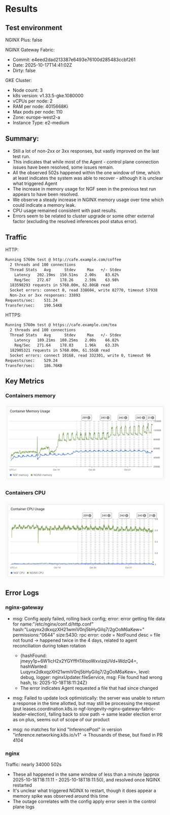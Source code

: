 # Results

## Test environment

NGINX Plus: false

NGINX Gateway Fabric:

- Commit: e4eed2dad213387e6493e76100d285483ccbf261
- Date: 2025-10-17T14:41:02Z
- Dirty: false

GKE Cluster:

- Node count: 3
- k8s version: v1.33.5-gke.1080000
- vCPUs per node: 2
- RAM per node: 4015668Ki
- Max pods per node: 110
- Zone: europe-west2-a
- Instance Type: e2-medium

## Summary:

- Still a lot of non-2xx or 3xx responses, but vastly improved on the last test run.
- This indicates that while most of the Agent - control plane connection issues have been resolved, some issues remain.
- All the observed 502s happened within the one window of time, which at least indicates the system was able to recover - although it is unclear what triggered Agent 
- The increase in memory usage for NGF seen in the previous test run appears to have been resolved.
- We observe a steady increase in NGINX memory usage over time which could indicate a memory leak.
- CPU usage remained consistent with past results. 
- Errors seem to be related to cluster upgrade or some other external factor (excluding the resolved inferences pool status error).

## Traffic

HTTP:

```text
Running 5760m test @ http://cafe.example.com/coffee
  2 threads and 100 connections
  Thread Stats   Avg      Stdev     Max   +/- Stdev
    Latency   202.19ms  150.51ms   2.00s    83.62%
    Req/Sec   272.67    178.26     2.59k    63.98%
  183598293 requests in 5760.00m, 62.80GB read
  Socket errors: connect 0, read 338604, write 82770, timeout 57938
  Non-2xx or 3xx responses: 33893
Requests/sec:    531.24
Transfer/sec:    190.54KB
```

HTTPS:

```text
Running 5760m test @ https://cafe.example.com/tea
  2 threads and 100 connections
  Thread Stats   Avg      Stdev     Max   +/- Stdev
    Latency   189.21ms  108.25ms   2.00s    66.82%
    Req/Sec   271.64    178.03     1.96k    63.33%
  182905321 requests in 5760.00m, 61.55GB read
  Socket errors: connect 10168, read 332301, write 0, timeout 96
Requests/sec:    529.24
Transfer/sec:    186.76KB
```

## Key Metrics

### Containers memory

![oss-memory.png](oss-memory.png)

### Containers CPU

![oss-cpu.png](oss-cpu.png)

## Error Logs

### nginx-gateway

- msg: Config apply failed, rolling back config; error: error getting file data for name:"/etc/nginx/conf.d/http.conf"  hash:"Luqynx2dkxqzXH21wmiV0nj5bHyGiIq7/2gOoM6aKew="  permissions:"0644"  size:5430: rpc error: code = NotFound desc = file not found -> happened twice in the 4 days, related to agent reconciliation during token rotation
  - {hashFound: jmeyy1p+6W1icH2x2YGYffH1XtooWxvizqUVd+WdzQ4=, hashWanted: Luqynx2dkxqzXH21wmiV0nj5bHyGiIq7/2gOoM6aKew=, level: debug, logger: nginxUpdater.fileService, msg: File found had wrong hash, ts: 2025-10-18T18:11:24Z}
  - The error indicates Agent requested a file that had since changed

- msg: Failed to update lock optimistically: the server was unable to return a response in the time allotted, but may still be processing the request (put leases.coordination.k8s.io ngf-longevity-nginx-gateway-fabric-leader-election), falling back to slow path -> same leader election error as on plus, seems out of scope of our product

- msg: no matches for kind "InferencePool" in version "inference.networking.k8s.io/v1" -> Thousands of these, but fixed in PR 4104

### nginx

Traffic: nearly 34000 502s

- These all happened in the same window of less than a minute (approx 2025-10-18T18:11:11 - 2025-10-18T18:11:50), and resolved once NGINX restarted
- It's unclear what triggered NGINX to restart, though it does appear a memory spike was observed around this time
- The outage correlates with the config apply error seen in the control plane logs
